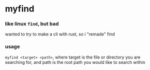 # myfind

### like linux `find`, but bad 

wanted to try to make a cli with rust, so i "remade" find 

### usage

`myfind <target> <path>`, where target is the file or directory you are searching for, and path is the root path you would like to search within


